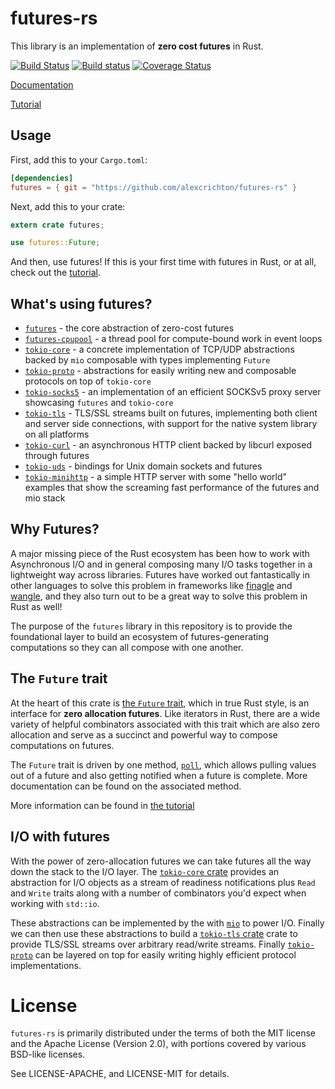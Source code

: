 # futures-rs

This library is an implementation of **zero cost futures** in Rust.

[![Build Status](https://travis-ci.org/alexcrichton/futures-rs.svg?branch=master)](https://travis-ci.org/alexcrichton/futures-rs)
[![Build status](https://ci.appveyor.com/api/projects/status/yl5w3ittk4kggfsh?svg=true)](https://ci.appveyor.com/project/alexcrichton/futures-rs)
[![Coverage Status](https://coveralls.io/repos/github/alexcrichton/futures-rs/badge.svg?branch=master)](https://coveralls.io/github/alexcrichton/futures-rs?branch=master)

[Documentation](http://alexcrichton.com/futures-rs)

[Tutorial][tutorial]

[tutorial]: https://github.com/alexcrichton/futures-rs/blob/master/TUTORIAL.md

## Usage

First, add this to your `Cargo.toml`:

```toml
[dependencies]
futures = { git = "https://github.com/alexcrichton/futures-rs" }
```

Next, add this to your crate:

```rust
extern crate futures;

use futures::Future;
```

And then, use futures! If this is your first time with futures in Rust, or at
all, check out the [tutorial].

## What's using futures?

* [`futures`] - the core abstraction of zero-cost futures
* [`futures-cpupool`] - a thread pool for compute-bound work in event loops
* [`tokio-core`] - a concrete implementation of TCP/UDP abstractions backed by
                   `mio` composable with types implementing `Future`
* [`tokio-proto`] - abstractions for easily writing new and composable protocols
                    on top of `tokio-core`
* [`tokio-socks5`] - an implementation of an efficient SOCKSv5 proxy server
                     showcasing `futures` and `tokio-core`
* [`tokio-tls`] - TLS/SSL streams built on futures, implementing both client and
                  server side connections, with support for the native system
                  library on all platforms
* [`tokio-curl`] - an asynchronous HTTP client backed by libcurl exposed
                   through futures
* [`tokio-uds`] - bindings for Unix domain sockets and futures
* [`tokio-minihttp`] - a simple HTTP server with some "hello world" examples
                       that show the screaming fast performance of the futures
                       and mio stack

[`futures`]: http://alexcrichton.com/futures-rs/futures
[`futures-cpupool`]: http://alexcrichton.com/futures-rs/futures_cpupool
[`tokio-core`]: https://tokio-rs.github.io/tokio-core
[`tokio-proto`]: https://tokio-rs.github.io/tokio-proto
[`tokio-socks5`]: https://tokio-rs.github.io/tokio-socks5
[`tokio-tls`]: https://tokio-rs.github.io/tokio-tls
[`tokio-curl`]: https://tokio-rs.github.io/tokio-curl
[`tokio-uds`]: https://tokio-rs.github.io/tokio-uds
[`tokio-minihttp`]: https://tokio-rs.github.io/tokio-minihttp

## Why Futures?

A major missing piece of the Rust ecosystem has been how to work with
Asynchronous I/O and in general composing many I/O tasks together in a
lightweight way across libraries. Futures have worked out fantastically in other
languages to solve this problem in frameworks like [finagle] and [wangle], and
they also turn out to be a great way to solve this problem in Rust as well!

[finagle]: https://twitter.github.io/finagle/
[wangle]: https://github.com/facebook/wangle

The purpose of the `futures` library in this repository is to provide the
foundational layer to build an ecosystem of futures-generating computations so
they can all compose with one another.

## The `Future` trait

At the heart of this crate is [the `Future` trait][Future], which in true Rust
style, is an interface for **zero allocation futures**. Like iterators in Rust,
there are a wide variety of helpful combinators associated with this trait which
are also zero allocation and serve as a succinct and powerful way to compose
computations on futures.

[Future]: http://alexcrichton.com/futures-rs/futures/trait.Future.html

The `Future` trait is driven by one method, [`poll`][poll], which allows
pulling values out of a future and also getting notified when a future is
complete. More documentation can be found on the associated method.

[poll]: http://alexcrichton.com/futures-rs/futures/trait.Future.html#tymethod.poll

More information can be found in [the tutorial][tutorial-future-trait]

[tutorial-future-trait]: https://github.com/alexcrichton/futures-rs/blob/master/TUTORIAL.md#the-future-trait

## I/O with futures

With the power of zero-allocation futures we can take futures all the way down
the stack to the I/O layer. The [`tokio-core` crate][tokio-core] provides an
abstraction for I/O objects as a stream of readiness notifications plus `Read`
and `Write` traits along with a number of combinators you'd expect when working
with `std::io`.

These abstractions can be implemented by the with [`mio`][mio] to power I/O.
Finally we can then use these abstractions to build a [`tokio-tls`
crate][tokio-tls] crate to provide TLS/SSL streams over arbitrary read/write
streams. Finally [`tokio-proto`] can be layered on top for easily writing highly
efficient protocol implementations.

[tokio-core]: https://tokio-rs.github.io/tokio-core
[tokio-tls]: https://tokio-rs.github.io/tokio-core
[mio]: https://github.com/carllerche/mio

# License

`futures-rs` is primarily distributed under the terms of both the MIT license and
the Apache License (Version 2.0), with portions covered by various BSD-like
licenses.

See LICENSE-APACHE, and LICENSE-MIT for details.
